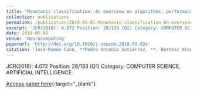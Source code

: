 ```yaml
---
title: "Monotonic classification: An overview on algorithms, performance measures and data sets"
collection: publications
permalink: /publication/2019-05-01-Monotonic-classification-An-overview-on-algorithms-performance-measures-and-data-sets
excerpt: 'JCR(2018): 4.072 Position: 28/133 (Q1) Category: COMPUTER SCIENCE, ARTIFICIAL INTELLIGENCE.'
date: 2019-05-01
venue: 'Neurocomputing'
paperurl: 'http://doi.org/10.1016/j.neucom.2019.02.024'
citation: 'José-Ramón Cano, **Pedro Antonio Gutiérrez, **, Bartosz Krawczyk, Michal Wozniak, Salvador García, &quot;Monotonic classification: An overview on algorithms, performance measures and data sets.&quot; Neurocomputing, Vol. 341, 2019, pp.168-182.'
---
```

JCR(2018): 4.072 Position: 28/133 (Q1) Category: COMPUTER SCIENCE, ARTIFICIAL INTELLIGENCE.

[Access paper here](http://doi.org/10.1016/j.neucom.2019.02.024){:target="_blank"}
